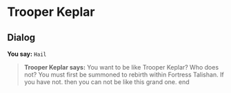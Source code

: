 # Trooper Keplar


## Dialog

**You say:** `Hail`



>**Trooper Keplar says:** You want to be like Trooper Keplar?  Who does not?  You must first be summoned to rebirth within Fortress Talishan.  If you have not. then you can not be like this grand one.
end





